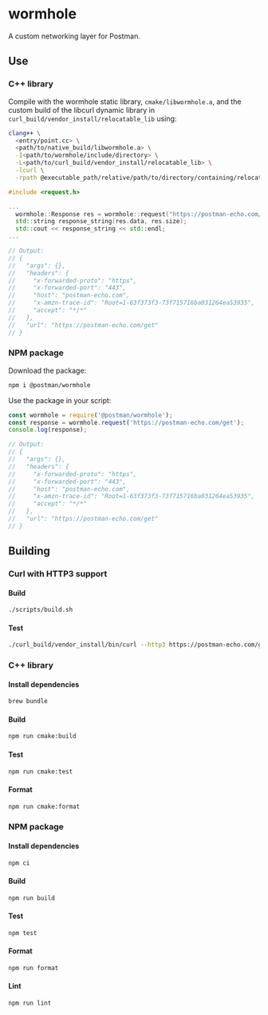 # wormhole

A custom networking layer for Postman.

## Use

### C++ library

Compile with the wormhole static library, `cmake/libwormhole.a`, and the custom
build of the libcurl dynamic library in
`curl_build/vendor_install/relocatable_lib` using:

```sh
clang++ \
  <entry/point.cc> \
  <path/to/native_build/libwormhole.a> \
  -I<path/to/wormhole/include/directory> \
  -L<path/to/curl_build/vendor_install/relocatable_lib> \
  -lcurl \
  -rpath @executable_path/relative/path/to/directory/containing/relocatable_lib
```

```cc
#include <request.h>

...
  wormhole::Response res = wormhole::request("https://postman-echo.com/get");
  std::string response_string(res.data, res.size);
  std::cout << response_string << std::endl;
...

// Output:
// {
//   "args": {},
//   "headers": {
//     "x-forwarded-proto": "https",
//     "x-forwarded-port": "443",
//     "host": "postman-echo.com",
//     "x-amzn-trace-id": "Root=1-63f373f3-73f715716ba031264ea53935",
//     "accept": "*/*"
//   },
//   "url": "https://postman-echo.com/get"
// }
```

### NPM package

Download the package:

```sh
npm i @postman/wormhole
```

Use the package in your script:

```js
const wormhole = require('@postman/wormhole');
const response = wormhole.request('https://postman-echo.com/get');
console.log(response);

// Output:
// {
//   "args": {},
//   "headers": {
//     "x-forwarded-proto": "https",
//     "x-forwarded-port": "443",
//     "host": "postman-echo.com",
//     "x-amzn-trace-id": "Root=1-63f373f3-73f715716ba031264ea53935",
//     "accept": "*/*"
//   },
//   "url": "https://postman-echo.com/get"
// }
```

## Building

### Curl with HTTP3 support

#### Build

```sh
./scripts/build.sh
```

#### Test

```sh
./curl_build/vendor_install/bin/curl --http3 https://postman-echo.com/get
```

### C++ library

#### Install dependencies

```sh
brew bundle
```

#### Build

```sh
npm run cmake:build
```

#### Test

```sh
npm run cmake:test
```

#### Format

```sh
npm run cmake:format
```

### NPM package

#### Install dependencies

```sh
npm ci
```
#### Build

```sh
npm run build
```

#### Test

```sh
npm test
```

#### Format

```sh
npm run format
```

#### Lint

```sh
npm run lint
```
